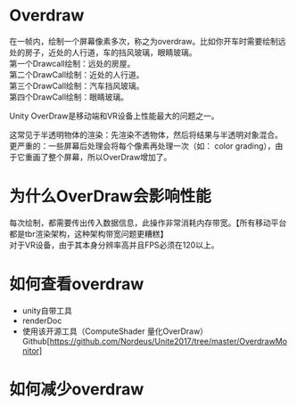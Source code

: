 # Overdraw
在一帧内，绘制一个屏幕像素多次，称之为overdraw。比如你开车时需要绘制远处的房子，近处的人行道，车的挡风玻璃，眼睛玻璃。  
第一个Drawcall绘制：远处的房屋。  
第二个DrawCall绘制：近处的人行道。  
第三个DrawCall绘制：汽车挡风玻璃。  
第四个DrawCall绘制：眼睛玻璃。  

Unity OverDraw是移动端和VR设备上性能最大的问题之一。    

这常见于半透明物体的渲染：先渲染不透物体，然后将结果与半透明对象混合。  
更严重的：一些屏幕后处理会将每个像素再处理一次（如： color grading），由于它重画了整个屏幕，所以OverDraw增加了。  

# 为什么OverDraw会影响性能
每次绘制，都需要传出传入数据信息，此操作非常消耗内存带宽。【所有移动平台都是tbr渲染架构，这种架构带宽问题更糟糕】  
对于VR设备，由于其本身分辨率高并且FPS必须在120以上。  
# 如何查看overdraw
* unity自带工具
* renderDoc
* 使用该开源工具（ComputeShader 量化OverDraw）Github[https://github.com/Nordeus/Unite2017/tree/master/OverdrawMonitor]

# 如何减少overdraw
